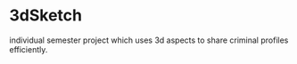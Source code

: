 # 3dSketch
individual semester project which uses 3d aspects to share criminal profiles efficiently. 
